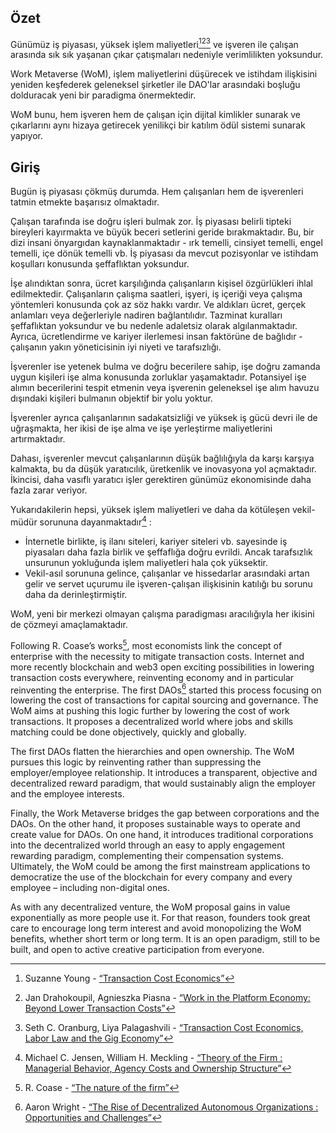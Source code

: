 

## Özet

Günümüz iş piyasası, yüksek işlem maliyetleri[^1][^2][^3] ve işveren ile çalışan arasında sık sık yaşanan çıkar çatışmaları nedeniyle verimlilikten yoksundur.

Work Metaverse (WoM), işlem maliyetlerini düşürecek ve istihdam ilişkisini yeniden keşfederek geleneksel şirketler ile DAO'lar arasındaki boşluğu dolduracak yeni bir paradigma önermektedir.

WoM bunu, hem işveren hem de çalışan için dijital kimlikler sunarak ve çıkarlarını aynı hizaya getirecek yenilikçi bir katılım ödül sistemi sunarak yapıyor.

## Giriş

Bugün iş piyasası çökmüş durumda. Hem çalışanları hem de işverenleri tatmin etmekte başarısız olmaktadır.

Çalışan tarafında ise doğru işleri bulmak zor. İş piyasası belirli tipteki bireyleri kayırmakta ve büyük beceri setlerini geride bırakmaktadır. Bu, bir dizi insani önyargıdan kaynaklanmaktadır - ırk temelli, cinsiyet temelli, engel temelli, içe dönük temelli vb. İş piyasası da mevcut pozisyonlar ve istihdam koşulları konusunda şeffaflıktan yoksundur.

İşe alındıktan sonra, ücret karşılığında çalışanların kişisel özgürlükleri ihlal edilmektedir. Çalışanların çalışma saatleri, işyeri, iş içeriği veya çalışma yöntemleri konusunda çok az söz hakkı vardır. Ve aldıkları ücret, gerçek anlamları veya değerleriyle nadiren bağlantılıdır. Tazminat kuralları şeffaflıktan yoksundur ve bu nedenle adaletsiz olarak algılanmaktadır. Ayrıca, ücretlendirme ve kariyer ilerlemesi insan faktörüne de bağlıdır - çalışanın yakın yöneticisinin iyi niyeti ve tarafsızlığı.

İşverenler ise yetenek bulma ve doğru becerilere sahip, işe doğru zamanda uygun kişileri işe alma konusunda zorluklar yaşamaktadır. Potansiyel işe alımın becerilerini tespit etmenin veya işverenin geleneksel işe alım havuzu dışındaki kişileri bulmanın objektif bir yolu yoktur.

İşverenler ayrıca çalışanlarının sadakatsizliği ve yüksek iş gücü devri ile de uğraşmakta, her ikisi de işe alma ve işe yerleştirme maliyetlerini artırmaktadır.

Dahası, işverenler mevcut çalışanlarının düşük bağlılığıyla da karşı karşıya kalmakta, bu da düşük yaratıcılık, üretkenlik ve inovasyona yol açmaktadır. İkincisi, daha vasıflı yaratıcı işler gerektiren günümüz ekonomisinde daha fazla zarar veriyor.

Yukarıdakilerin hepsi, yüksek işlem maliyetleri ve daha da kötüleşen vekil-müdür sorununa dayanmaktadır[^4] :

- İnternetle birlikte, iş ilanı siteleri, kariyer siteleri vb. sayesinde iş piyasaları daha fazla birlik ve şeffaflığa doğru evrildi. Ancak tarafsızlık unsurunun yokluğunda işlem maliyetleri hala çok yüksektir.
- Vekil-asıl sorununa gelince, çalışanlar ve hissedarlar arasındaki artan gelir ve servet uçurumu ile işveren-çalışan ilişkisinin katılığı bu sorunu daha da derinleştirmiştir.

WoM, yeni bir merkezi olmayan çalışma paradigması aracılığıyla her ikisini de çözmeyi amaçlamaktadır.

Following R. Coase’s works[^5], most economists link the concept of enterprise with the necessity to mitigate transaction costs. Internet and more recently blockchain and web3 open exciting possibilities in lowering transaction costs everywhere, reinventing economy and in particular reinventing the enterprise. The first DAOs[^6] started this process focusing on lowering the cost of transactions for capital sourcing and governance. The WoM aims at pushing this logic further by lowering the cost of work transactions. It proposes a decentralized world where jobs and skills matching could be done objectively, quickly and globally.

The first DAOs flatten the hierarchies and open ownership. The WoM pursues this logic by reinventing rather than suppressing the employer/employee relationship. It introduces a transparent, objective and decentralized reward paradigm, that would sustainably align the employer and the employee interests.

Finally, the Work Metaverse bridges the gap between corporations and the DAOs. On the other hand, it proposes sustainable ways to operate and create value for DAOs. On one hand, it introduces traditional corporations into the decentralized world through an easy to apply engagement rewarding paradigm, complementing their compensation systems. Ultimately, the WoM could be among the first mainstream applications to democratize the use of the blockchain for every company and every employee – including non-digital ones.

As with any decentralized venture, the WoM proposal gains in value exponentially as more people use it. For that reason, founders took great care to encourage long term interest and avoid monopolizing the WoM benefits, whether short term or long term. It is an open paradigm, still to be built, and open to active creative participation from everyone.


[^1]: Suzanne Young - [“Transaction Cost Economics”](https://www.academia.edu/24703426/Transaction_Cost_Economics)
[^2]: Jan Drahokoupil, Agnieszka Piasna - [“Work in the Platform Economy: Beyond Lower Transaction Costs”](https://www.intereconomics.eu/contents/year/2017/number/6/article/work-in-the-platform-economy-beyond-lower-transaction-costs.html)
[^3]: Seth C. Oranburg, Liya Palagashvili - [“Transaction Cost Economics, Labor Law and the Gig Economy”](https://dsc.duq.edu/cgi/viewcontent.cgi?article=1115&context=law-faculty-scholarship)
[^4]: Michael C. Jensen, William H. Meckling - [“Theory of the Firm : Managerial Behavior, Agency Costs and Ownership Structure”](https://www.sfu.ca/~wainwrig/Econ400/jensen-meckling.pdf)
[^5]: R. Coase - [“The nature of the firm”](http://econdse.org/wp-content/uploads/2014/09/firm-coase.pdf)
[^6]: Aaron Wright - [“The Rise of Decentralized Autonomous Organizations : Opportunities and Challenges”](https://stanford-jblp.pubpub.org/pub/rise-of-daos/release/1)

